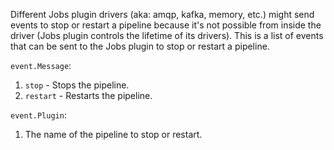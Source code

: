 Different Jobs plugin drivers (aka: amqp, kafka, memory, etc.) might send events to stop or restart a pipeline because it's not possible from inside the driver (Jobs plugin controls the lifetime of its drivers).
This is a list of events that can be sent to the Jobs plugin to stop or restart a pipeline.

`event.Message`:
1. `stop` - Stops the pipeline.
2. `restart` - Restarts the pipeline.

`event.Plugin`:
1. The name of the pipeline to stop or restart.